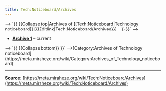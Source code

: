 ```yaml
---
title: Tech:Noticeboard/Archives
---
```


<!-- <!--<includeonly>--> --> `{{ {{Collapse top|Archives of [[Tech:Noticeboard|Technology noticeboard]]&nbsp;[{{Editlink|Tech:Noticeboard/Archives}}]&nbsp;&nbsp;&nbsp; }} }}`
<!-- <!--</includeonly>--> -->

* **[Archive 1](Tech:Noticeboard-Archive_1.md)** – current
<!-- <!--<includeonly>--> --> `{{ {{Collapse bottom}} }}`
<!-- <!--</includeonly>--> -->[Category:Archives of Technology noticeboard](https://meta.miraheze.org/wiki/Category:Archives_of_Technology_noticeboard)

----
**Source**: [https://meta.miraheze.org/wiki/Tech:Noticeboard/Archives](https://meta.miraheze.org/wiki/Tech:Noticeboard/Archives)